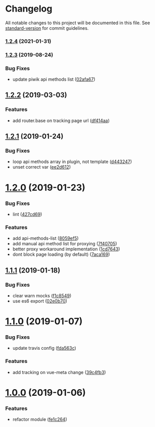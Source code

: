 # Changelog

All notable changes to this project will be documented in this file. See [standard-version](https://github.com/conventional-changelog/standard-version) for commit guidelines.

### [1.2.4](https://github.com/pimlie/nuxt-matomo/compare/v1.2.3...v1.2.4) (2021-01-31)

### [1.2.3](https://github.com/pimlie/nuxt-matomo/compare/v1.2.2...v1.2.3) (2019-08-24)


### Bug Fixes

* update piwik api methods list ([02afa67](https://github.com/pimlie/nuxt-matomo/commit/02afa67))

<a name="1.2.2"></a>
## [1.2.2](https://github.com/pimlie/nuxt-matomo/compare/v1.2.1...v1.2.2) (2019-03-03)


### Features

* add router.base on tracking page url ([df414aa](https://github.com/pimlie/nuxt-matomo/commit/df414aa))



<a name="1.2.1"></a>
## [1.2.1](https://github.com/pimlie/nuxt-matomo/compare/v1.2.0...v1.2.1) (2019-01-24)


### Bug Fixes

* loop api methods array in plugin, not template ([d443247](https://github.com/pimlie/nuxt-matomo/commit/d443247))
* unset correct var ([ee2d612](https://github.com/pimlie/nuxt-matomo/commit/ee2d612))



<a name="1.2.0"></a>
# [1.2.0](https://github.com/pimlie/nuxt-matomo/compare/v1.1.1...v1.2.0) (2019-01-23)


### Bug Fixes

* lint ([427cd69](https://github.com/pimlie/nuxt-matomo/commit/427cd69))


### Features

* add api-methods-list ([8059ef5](https://github.com/pimlie/nuxt-matomo/commit/8059ef5))
* add manual api method list for proxying ([7f40705](https://github.com/pimlie/nuxt-matomo/commit/7f40705))
* better proxy workaround implementation ([1cd7643](https://github.com/pimlie/nuxt-matomo/commit/1cd7643))
* dont block page loading (by default) ([7aca169](https://github.com/pimlie/nuxt-matomo/commit/7aca169))



<a name="1.1.1"></a>
## [1.1.1](https://github.com/pimlie/nuxt-matomo/compare/v1.1.0...v1.1.1) (2019-01-18)


### Bug Fixes

* clear warn mocks ([f1c8549](https://github.com/pimlie/nuxt-matomo/commit/f1c8549))
* use es6 export ([02e0b70](https://github.com/pimlie/nuxt-matomo/commit/02e0b70))



<a name="1.1.0"></a>
# [1.1.0](https://github.com/pimlie/nuxt-matomo/compare/v1.0.0...v1.1.0) (2019-01-07)


### Bug Fixes

* update travis config ([fda563c](https://github.com/pimlie/nuxt-matomo/commit/fda563c))


### Features

* add tracking on vue-meta change ([39c4fb3](https://github.com/pimlie/nuxt-matomo/commit/39c4fb3))



<a name="1.0.0"></a>
# [1.0.0](https://github.com/pimlie/nuxt-matomo/compare/v0.5.1...v1.0.0) (2019-01-06)


### Features

* refactor module ([fe1c264](https://github.com/pimlie/nuxt-matomo/commit/fe1c264))
